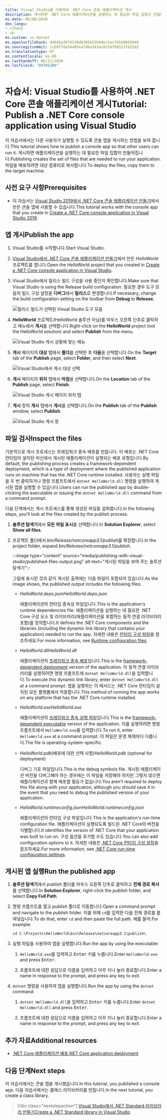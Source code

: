 ```yaml
---
title: Visual Studio를 사용하여 .NET Core 콘솔 애플리케이션 게시
description: 게시하면 .NET Core 애플리케이션을 실행하는 데 필요한 파일 집합이 만들어집니다.
ms.date: 06/08/2020
dev_langs:
- csharp
- vb
ms.custom: vs-dotnet
ms.openlocfilehash: 44646a307d230db395b55b9dec5acfd168605940
ms.sourcegitcommit: 1cbd77da54405ea7dba343ac0334fb03237d25d2
ms.translationtype: HT
ms.contentlocale: ko-KR
ms.lasthandoff: 06/11/2020
ms.locfileid: "84701286"
---
```

# <a name="tutorial-publish-a-net-core-console-application-using-visual-studio"></a><span data-ttu-id="3d2aa-103">자습서: Visual Studio를 사용하여 .NET Core 콘솔 애플리케이션 게시</span><span class="sxs-lookup"><span data-stu-id="3d2aa-103">Tutorial: Publish a .NET Core console application using Visual Studio</span></span>

<span data-ttu-id="3d2aa-104">이 자습서에서는 다른 사용자가 실행할 수 있도록 콘솔 앱을 게시하는 방법을 보여 줍니다.</span><span class="sxs-lookup"><span data-stu-id="3d2aa-104">This tutorial shows how to publish a console app so that other users can run it.</span></span> <span data-ttu-id="3d2aa-105">게시하면 애플리케이션을 실행하는 데 필요한 파일 집합이 만들어집니다.</span><span class="sxs-lookup"><span data-stu-id="3d2aa-105">Publishing creates the set of files that are needed to run your application.</span></span> <span data-ttu-id="3d2aa-106">파일을 배포하려면 대상 컴퓨터로 복사합니다.</span><span class="sxs-lookup"><span data-stu-id="3d2aa-106">To deploy the files, copy them to the target machine.</span></span>

## <a name="prerequisites"></a><span data-ttu-id="3d2aa-107">사전 요구 사항</span><span class="sxs-lookup"><span data-stu-id="3d2aa-107">Prerequisites</span></span>

- <span data-ttu-id="3d2aa-108">이 자습서는 [Visual Studio 2019에서 .NET Core 콘솔 애플리케이션 만들기](with-visual-studio.md)에서 만든 콘솔 앱에 사용할 수 있습니다.</span><span class="sxs-lookup"><span data-stu-id="3d2aa-108">This tutorial works with the console app that you create in [Create a .NET Core console application in Visual Studio 2019](with-visual-studio.md).</span></span>

## <a name="publish-the-app"></a><span data-ttu-id="3d2aa-109">앱 게시</span><span class="sxs-lookup"><span data-stu-id="3d2aa-109">Publish the app</span></span>

1. <span data-ttu-id="3d2aa-110">Visual Studio를 시작합니다.</span><span class="sxs-lookup"><span data-stu-id="3d2aa-110">Start Visual Studio.</span></span>

1. <span data-ttu-id="3d2aa-111">[Visual Studio에서 .NET Core 콘솔 애플리케이션 만들기](with-visual-studio.md)에서 만든 *HelloWorld* 프로젝트를 엽니다.</span><span class="sxs-lookup"><span data-stu-id="3d2aa-111">Open the *HelloWorld* project that you created in [Create a .NET Core console application in Visual Studio](with-visual-studio.md).</span></span>

1. <span data-ttu-id="3d2aa-112">Visual Studio에서 릴리스 빌드 구성을 사용 중인지 확인합니다.</span><span class="sxs-lookup"><span data-stu-id="3d2aa-112">Make sure that Visual Studio is using the Release build configuration.</span></span> <span data-ttu-id="3d2aa-113">필요한 경우 도구 모음의 빌드 구성 설정을 **디버그**에서 **릴리스**로 변경합니다.</span><span class="sxs-lookup"><span data-stu-id="3d2aa-113">If necessary, change the build configuration setting on the toolbar from **Debug** to **Release**.</span></span>

   ![릴리스 빌드가 선택된 Visual Studio 도구 모음](media/publishing-with-visual-studio/visual-studio-toolbar-release.png)

1. <span data-ttu-id="3d2aa-115">**HelloWorld** 프로젝트(HelloWorld 솔루션 아님)를 마우스 오른쪽 단추로 클릭하고 메뉴에서 **게시**를 선택합니다.</span><span class="sxs-lookup"><span data-stu-id="3d2aa-115">Right-click on the **HelloWorld** project (not the HelloWorld solution) and select **Publish** from the menu.</span></span>

   ![Visual Studio 게시 상황에 맞는 메뉴](media/publishing-with-visual-studio/publish-context-menu.png)

1. <span data-ttu-id="3d2aa-117">**게시** 페이지의 **대상** 탭에서 **폴더**를 선택한 후 **다음**을 선택합니다.</span><span class="sxs-lookup"><span data-stu-id="3d2aa-117">On the **Target** tab of the **Publish** page, select **Folder**, and then select **Next**.</span></span>

   ![Visual Studio에서 게시 대상 선택](media/publishing-with-visual-studio/pick-publish-target.png)

1. <span data-ttu-id="3d2aa-119">**게시** 페이지의 **위치** 탭에서 **마침**을 선택합니다.</span><span class="sxs-lookup"><span data-stu-id="3d2aa-119">On the **Location** tab of the **Publish** page, select **Finish**.</span></span>

   ![Visual Studio 게시 페이지 위치 탭](media/publishing-with-visual-studio/publish-page-loc-tab.png)

1. <span data-ttu-id="3d2aa-121">**게시** 창의 **게시** 탭에서 **게시**를 선택합니다.</span><span class="sxs-lookup"><span data-stu-id="3d2aa-121">On the **Publish** tab of the **Publish** window, select **Publish**.</span></span>

   ![Visual Studio 게시 창](media/publishing-with-visual-studio/publish-page.png)

## <a name="inspect-the-files"></a><span data-ttu-id="3d2aa-123">파일 검사</span><span class="sxs-lookup"><span data-stu-id="3d2aa-123">Inspect the files</span></span>

<span data-ttu-id="3d2aa-124">기본적으로 게시 프로세스는 프레임워크 종속 배포를 만듭니다. 이 배포는 .NET Core 런타임이 설치된 머신에서 게시된 애플리케이션이 실행되는 배포 유형입니다.</span><span class="sxs-lookup"><span data-stu-id="3d2aa-124">By default, the publishing process creates a framework-dependent deployment, which is a type of deployment where the published application runs on machine that has the .NET Core runtime installed.</span></span> <span data-ttu-id="3d2aa-125">사용자는 실행 파일을 두 번 클릭하거나 명령 프롬프트에서 `dotnet HelloWorld.dll` 명령을 실행하여 게시된 앱을 실행할 수 있습니다.</span><span class="sxs-lookup"><span data-stu-id="3d2aa-125">Users can run the published app by double-clicking the executable or issuing the `dotnet HelloWorld.dll` command from a command prompt.</span></span>

<span data-ttu-id="3d2aa-126">다음 단계에서는 게시 프로세스를 통해 생성된 파일을 살펴봅니다.</span><span class="sxs-lookup"><span data-stu-id="3d2aa-126">In the following steps, you'll look at the files created by the publish process.</span></span>

1. <span data-ttu-id="3d2aa-127">**솔루션 탐색기**에서 **모든 파일 표시**를 선택합니다.</span><span class="sxs-lookup"><span data-stu-id="3d2aa-127">In **Solution Explorer**, select **Show all files**.</span></span>

1. <span data-ttu-id="3d2aa-128">프로젝트 폴더에서 *bin/Release/netcoreapp3.1/publish*를 확장합니다.</span><span class="sxs-lookup"><span data-stu-id="3d2aa-128">In the project folder, expand *bin/Release/netcoreapp3.1/publish*.</span></span>

   :::image type="content" source="media/publishing-with-visual-studio/published-files-output.png" alt-text="게시된 파일을 보여 주는 솔루션 탐색기":::

   <span data-ttu-id="3d2aa-130">그림에 표시된 것과 같이 게시된 출력에는 다음 파일이 포함되어 있습니다.</span><span class="sxs-lookup"><span data-stu-id="3d2aa-130">As the image shows, the published output includes the following files:</span></span>

   * <span data-ttu-id="3d2aa-131">*HelloWorld.deps.json*</span><span class="sxs-lookup"><span data-stu-id="3d2aa-131">*HelloWorld.deps.json*</span></span>

      <span data-ttu-id="3d2aa-132">애플리케이션의 런타임 종속성 파일입니다.</span><span class="sxs-lookup"><span data-stu-id="3d2aa-132">This is the application's runtime dependencies file.</span></span> <span data-ttu-id="3d2aa-133">애플리케이션을 실행하는 데 필요한 .NET Core 구성 요소 및 라이브러리(애플리케이션을 포함하는 동적 연결 라이브러리 포함)를 정의합니다.</span><span class="sxs-lookup"><span data-stu-id="3d2aa-133">It defines the .NET Core components and the libraries (including the dynamic link library that contains your application) needed to run the app.</span></span> <span data-ttu-id="3d2aa-134">자세한 내용은 [런타임 구성 파일](https://github.com/dotnet/cli/blob/85ca206d84633d658d7363894c4ea9d59e515c1a/Documentation/specs/runtime-configuration-file.md)을 참조하세요.</span><span class="sxs-lookup"><span data-stu-id="3d2aa-134">For more information, see [Runtime configuration files](https://github.com/dotnet/cli/blob/85ca206d84633d658d7363894c4ea9d59e515c1a/Documentation/specs/runtime-configuration-file.md).</span></span>

   * <span data-ttu-id="3d2aa-135">*HelloWorld.dll*</span><span class="sxs-lookup"><span data-stu-id="3d2aa-135">*HelloWorld.dll*</span></span>

      <span data-ttu-id="3d2aa-136">애플리케이션의 [프레임워크 종속 배포](../deploying/deploy-with-cli.md#framework-dependent-deployment)입니다.</span><span class="sxs-lookup"><span data-stu-id="3d2aa-136">This is the [framework-dependent deployment](../deploying/deploy-with-cli.md#framework-dependent-deployment) version of the application.</span></span> <span data-ttu-id="3d2aa-137">이 동적 연결 라이브러리를 실행하려면 명령 프롬프트에 `dotnet HelloWorld.dll`을 입력합니다.</span><span class="sxs-lookup"><span data-stu-id="3d2aa-137">To execute this dynamic link library, enter `dotnet HelloWorld.dll` at a command prompt.</span></span> <span data-ttu-id="3d2aa-138">앱을 실행하는 이 메서드는 .NET Core 런타임이 설치된 모든 플랫폼에서 작동합니다.</span><span class="sxs-lookup"><span data-stu-id="3d2aa-138">This method of running the app works on any platform that has the .NET Core runtime installed.</span></span>

   * <span data-ttu-id="3d2aa-139">*HelloWorld.exe*</span><span class="sxs-lookup"><span data-stu-id="3d2aa-139">*HelloWorld.exe*</span></span>

      <span data-ttu-id="3d2aa-140">애플리케이션의 [프레임워크 종속 실행 파일](../deploying/deploy-with-cli.md#framework-dependent-executable)입니다.</span><span class="sxs-lookup"><span data-stu-id="3d2aa-140">This is the [framework-dependent executable](../deploying/deploy-with-cli.md#framework-dependent-executable) version of the application.</span></span> <span data-ttu-id="3d2aa-141">이를 실행하려면 명령 프롬프트에서 `HelloWorld.exe`를 입력합니다.</span><span class="sxs-lookup"><span data-stu-id="3d2aa-141">To run it, enter `HelloWorld.exe` at a command prompt.</span></span> <span data-ttu-id="3d2aa-142">이 파일은 운영 체제마다 다릅니다.</span><span class="sxs-lookup"><span data-stu-id="3d2aa-142">The file is operating-system-specific.</span></span>

   * <span data-ttu-id="3d2aa-143">*HelloWorld.pdb*(배포에 대한 선택 사항)</span><span class="sxs-lookup"><span data-stu-id="3d2aa-143">*HelloWorld.pdb* (optional for deployment)</span></span>

      <span data-ttu-id="3d2aa-144">디버그 기호 파일입니다.</span><span class="sxs-lookup"><span data-stu-id="3d2aa-144">This is the debug symbols file.</span></span> <span data-ttu-id="3d2aa-145">게시된 애플리케이션 버전을 디버그해야 하는 경우에는 이 파일을 저장해야 하지만 그렇지 않으면 애플리케이션과 함께 배포할 필요가 없습니다.</span><span class="sxs-lookup"><span data-stu-id="3d2aa-145">You aren't required to deploy this file along with your application, although you should save it in the event that you need to debug the published version of your application.</span></span>

   * <span data-ttu-id="3d2aa-146">*HelloWorld.runtimeconfig.json*</span><span class="sxs-lookup"><span data-stu-id="3d2aa-146">*HelloWorld.runtimeconfig.json*</span></span>

      <span data-ttu-id="3d2aa-147">애플리케이션의 런타임 구성 파일입니다.</span><span class="sxs-lookup"><span data-stu-id="3d2aa-147">This is the application's run-time configuration file.</span></span> <span data-ttu-id="3d2aa-148">애플리케이션이 실행되도록 빌드된 .NET Core의 버전을 식별합니다.</span><span class="sxs-lookup"><span data-stu-id="3d2aa-148">It identifies the version of .NET Core that your application was built to run on.</span></span> <span data-ttu-id="3d2aa-149">구성 옵션을 추가할 수도 있습니다.</span><span class="sxs-lookup"><span data-stu-id="3d2aa-149">You can also add configuration options to it.</span></span> <span data-ttu-id="3d2aa-150">자세한 내용은 [.NET Core 런타임 구성 설정](../run-time-config/index.md#runtimeconfigjson)을 참조하세요.</span><span class="sxs-lookup"><span data-stu-id="3d2aa-150">For more information, see [.NET Core run-time configuration settings](../run-time-config/index.md#runtimeconfigjson).</span></span>

## <a name="run-the-published-app"></a><span data-ttu-id="3d2aa-151">게시된 앱 실행</span><span class="sxs-lookup"><span data-stu-id="3d2aa-151">Run the published app</span></span>

1. <span data-ttu-id="3d2aa-152">**솔루션 탐색기**에서 *publish* 폴더를 마우스 오른쪽 단추로 클릭하고 **전체 경로 복사**를 선택합니다.</span><span class="sxs-lookup"><span data-stu-id="3d2aa-152">In **Solution Explorer**, right-click the *publish* folder, and select **Copy Full Path**.</span></span>

1. <span data-ttu-id="3d2aa-153">명령 프롬프트를 열고 *publish* 폴더로 이동합니다.</span><span class="sxs-lookup"><span data-stu-id="3d2aa-153">Open a command prompt and navigate to the *publish* folder.</span></span> <span data-ttu-id="3d2aa-154">이를 위해 `cd`를 입력한 다음 전체 경로를 붙여넣습니다.</span><span class="sxs-lookup"><span data-stu-id="3d2aa-154">To do that, enter `cd` and then paste the full path.</span></span> <span data-ttu-id="3d2aa-155">예를 들어:</span><span class="sxs-lookup"><span data-stu-id="3d2aa-155">For example:</span></span>

   ```
   cd C:\Projects\HelloWorld\bin\Release\netcoreapp3.1\publish\
   ```

1. <span data-ttu-id="3d2aa-156">실행 파일을 사용하여 앱을 실행합니다.</span><span class="sxs-lookup"><span data-stu-id="3d2aa-156">Run the app by using the executable:</span></span>

   1. <span data-ttu-id="3d2aa-157">`HelloWorld.exe`를 입력하고 <kbd>Enter</kbd> 키를 누릅니다.</span><span class="sxs-lookup"><span data-stu-id="3d2aa-157">Enter `HelloWorld.exe` and press <kbd>Enter</kbd>.</span></span>

   1. <span data-ttu-id="3d2aa-158">프롬프트에 대한 응답으로 이름을 입력하고 아무 키나 눌러 종료합니다.</span><span class="sxs-lookup"><span data-stu-id="3d2aa-158">Enter a name in response to the prompt, and press any key to exit.</span></span>

1. <span data-ttu-id="3d2aa-159">`dotnet` 명령을 사용하여 앱을 실행합니다.</span><span class="sxs-lookup"><span data-stu-id="3d2aa-159">Run the app by using the `dotnet` command:</span></span>

   1. <span data-ttu-id="3d2aa-160">`dotnet HelloWorld.dll`을 입력하고 <kbd>Enter</kbd> 키를 누릅니다.</span><span class="sxs-lookup"><span data-stu-id="3d2aa-160">Enter `dotnet HelloWorld.dll` and press <kbd>Enter</kbd>.</span></span>

   1. <span data-ttu-id="3d2aa-161">프롬프트에 대한 응답으로 이름을 입력하고 아무 키나 눌러 종료합니다.</span><span class="sxs-lookup"><span data-stu-id="3d2aa-161">Enter a name in response to the prompt, and press any key to exit.</span></span>

## <a name="additional-resources"></a><span data-ttu-id="3d2aa-162">추가 자료</span><span class="sxs-lookup"><span data-stu-id="3d2aa-162">Additional resources</span></span>

- [<span data-ttu-id="3d2aa-163">.NET Core 애플리케이션 배포</span><span class="sxs-lookup"><span data-stu-id="3d2aa-163">.NET Core application deployment</span></span>](../deploying/index.md)

## <a name="next-steps"></a><span data-ttu-id="3d2aa-164">다음 단계</span><span class="sxs-lookup"><span data-stu-id="3d2aa-164">Next steps</span></span>

<span data-ttu-id="3d2aa-165">이 자습서에서는 콘솔 앱을 게시했습니다.</span><span class="sxs-lookup"><span data-stu-id="3d2aa-165">In this tutorial, you published a console app.</span></span> <span data-ttu-id="3d2aa-166">다음 자습서에서는 클래스 라이브러리를 만듭니다.</span><span class="sxs-lookup"><span data-stu-id="3d2aa-166">In the next tutorial, you create a class library.</span></span>

> [!div class="nextstepaction"]
> [<span data-ttu-id="3d2aa-167">Visual Studio에서 .NET Standard 라이브러리 만들기</span><span class="sxs-lookup"><span data-stu-id="3d2aa-167">Create a .NET Standard library in Visual Studio</span></span>](library-with-visual-studio.md)
